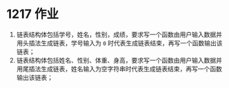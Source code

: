 # 1217 作业

1. 链表结构体包括学号，姓名，性别，成绩，要求写一个函数由用户输入数据并用头插法生成链表，学号输入为 `0` 时代表生成链表结束，再写一个函数输出该链表；
2. 链表结构体包括姓名、性别、体重、身高，要求写一个函数由用户输入数据并用尾插法生成链表，姓名输入为空字符串时代表生成链表结束，再写一个函数输出该链表；
